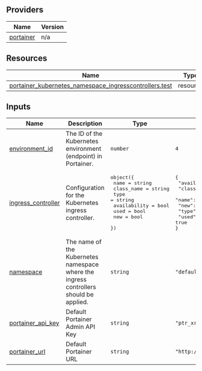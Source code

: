 <!-- BEGIN_TF_DOCS -->


## Providers

| Name | Version |
|------|---------|
| <a name="provider_portainer"></a> [portainer](#provider\_portainer) | n/a |

## Resources

| Name | Type |
|------|------|
| [portainer_kubernetes_namespace_ingresscontrollers.test](https://registry.terraform.io/providers/grulicht/portainer/latest/docs/resources/kubernetes_namespace_ingresscontrollers) | resource |

## Inputs

| Name | Description | Type | Default | Required |
|------|-------------|------|---------|:--------:|
| <a name="input_environment_id"></a> [environment\_id](#input\_environment\_id) | The ID of the Kubernetes environment (endpoint) in Portainer. | `number` | `4` | no |
| <a name="input_ingress_controller"></a> [ingress\_controller](#input\_ingress\_controller) | Configuration for the Kubernetes ingress controller. | <pre>object({<br/>    name         = string<br/>    class_name   = string<br/>    type         = string<br/>    availability = bool<br/>    used         = bool<br/>    new          = bool<br/>  })</pre> | <pre>{<br/>  "availability": true,<br/>  "class_name": "nginx",<br/>  "name": "nginx",<br/>  "new": false,<br/>  "type": "ingress",<br/>  "used": true<br/>}</pre> | no |
| <a name="input_namespace"></a> [namespace](#input\_namespace) | The name of the Kubernetes namespace where the ingress controllers should be applied. | `string` | `"default"` | no |
| <a name="input_portainer_api_key"></a> [portainer\_api\_key](#input\_portainer\_api\_key) | Default Portainer Admin API Key | `string` | `"ptr_xrP7XWqfZEOoaCJRu5c8qKaWuDtVc2Zb07Q5g22YpS8="` | no |
| <a name="input_portainer_url"></a> [portainer\_url](#input\_portainer\_url) | Default Portainer URL | `string` | `"http://localhost:9000"` | no |
<!-- END_TF_DOCS -->